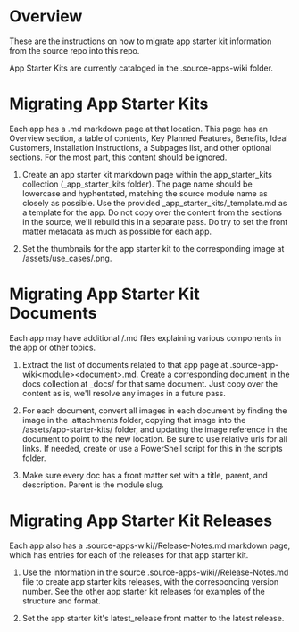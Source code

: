 
# Overview

These are the instructions on how to migrate app starter kit information from the source repo into this repo.

App Starter Kits are currently cataloged in the .source-apps-wiki folder.

# Migrating App Starter Kits

Each app has a <module>.md markdown page at that location. This page has an Overview section, a table of contents, Key Planned Features, Benefits, Ideal Customers, Installation Instructions, a Subpages list, and other optional sections. For the most part, this content should be ignored.

1. Create an app starter kit markdown page within the app_starter_kits collection (_app_starter_kits folder). The page name should be lowercase and hyphentated, matching the source module name as closely as possible. Use the provided _app_starter_kits/_template.md as a template for the app. Do not copy over the content from the sections in the source, we'll rebuild this in a separate pass. Do try to set the front matter metadata as much as possible for each app. 

2. Set the thumbnails for the app starter kit to the corresponding image at /assets/use_cases/<module>.png. 

# Migrating App Starter Kit Documents

Each app may have additional <module>/<documentation>.md files explaining various components in the app or other topics.

1. Extract the list of documents related to that app page at .source-app-wiki\<module>\<document>.md. Create a corresponding document in the docs collection at _docs/<module> for that same document. Just copy over the content as is, we'll resolve any images in a future pass.

2. For each document, convert all images in each document by finding the image in the .attachments folder, copying that image into the /assets/app-starter-kits/<module> folder, and updating the image reference in the document to point to the new location. Be sure to use relative urls for all links. If needed, create or use a PowerShell script for this in the scripts folder.

3. Make sure every doc has a front matter set with a title, parent, and description. Parent is the module slug.

# Migrating App Starter Kit Releases

Each app also has a .source-apps-wiki/<module>/Release-Notes.md markdown page, which has entries for each of the releases for that app starter kit.

1. Use the information in the source .source-apps-wiki/<module>/Release-Notes.md file to create app starter kits releases, with the corresponding version number. See the other app starter kit releases for examples of the structure and format.

2. Set the app starter kit's latest_release front matter to the latest release.